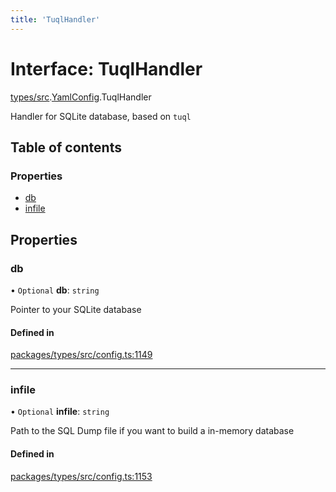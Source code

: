 ```yaml
---
title: 'TuqlHandler'
---
```


# Interface: TuqlHandler

[types/src](../modules/types_src).[YamlConfig](../modules/types_src.YamlConfig).TuqlHandler

Handler for SQLite database, based on `tuql`

## Table of contents

### Properties

- [db](types_src.YamlConfig.TuqlHandler#db)
- [infile](types_src.YamlConfig.TuqlHandler#infile)

## Properties

### db

• `Optional` **db**: `string`

Pointer to your SQLite database

#### Defined in

[packages/types/src/config.ts:1149](https://github.com/Urigo/graphql-mesh/blob/master/packages/types/src/config.ts#L1149)

___

### infile

• `Optional` **infile**: `string`

Path to the SQL Dump file if you want to build a in-memory database

#### Defined in

[packages/types/src/config.ts:1153](https://github.com/Urigo/graphql-mesh/blob/master/packages/types/src/config.ts#L1153)

